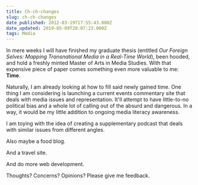 ```yaml
---
title: Ch-ch-changes
slug: ch-ch-changes
date_published: 2012-03-19T17:55:43.000Z
date_updated: 2019-05-09T20:07:23.000Z
tags: Media
---
```


In mere weeks I will have finished my graduate thesis (entitled *Our Foreign Selves: Mapping Transnational Media in a Real-Time World*), been hooded, and hold a freshly minted Master of Arts in Media Studies. With that expensive piece of paper comes something even more valuable to me: **Time**.

Naturally, I am already looking at how to fill said newly gained time. One thing I am considering is launching a current events commentary site that deals with media issues and representation. It'll attempt to have little-to-no political bias and a whole lot of calling out of the absurd and dangerous. In a way, it would be my little addition to ongoing media literacy awareness.

I am toying with the idea of creating a supplementary podcast that deals with similar issues from different angles.

Also maybe a food blog.

And a travel site.

And do more web development.

Thoughts? Concerns? Opinions? Please give me feedback.
